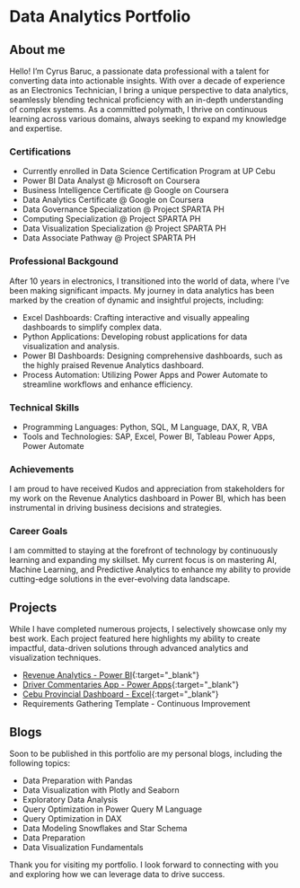 # Data Analytics Portfolio

## About me
Hello! I’m Cyrus Baruc, a passionate data professional with a talent for converting data into actionable insights. With over a decade of experience as an Electronics Technician, I bring a unique perspective to data analytics, seamlessly blending technical proficiency with an in-depth understanding of complex systems. As a committed polymath, I thrive on continuous learning across various domains, always seeking to expand my knowledge and expertise.

### Certifications
 - Currently enrolled in Data Science Certification Program at UP Cebu
 - Power BI Data Analyst @ Microsoft on Coursera
 - Business Intelligence Certificate @ Google on Coursera
 - Data Analytics Certificate @ Google on Coursera
 - Data Governance Specialization @ Project SPARTA PH
 - Computing Specialization @ Project SPARTA PH
 - Data Visualization Specialization @ Project SPARTA PH
 - Data Associate Pathway @ Project SPARTA PH


### Professional Backgound
After 10 years in electronics, I transitioned into the world of data, where I've been making significant impacts. My journey in data analytics has been marked by the creation of dynamic and insightful projects, including:
- Excel Dashboards: Crafting interactive and visually appealing dashboards to simplify complex data.
- Python Applications: Developing robust applications for data visualization and analysis.
- Power BI Dashboards: Designing comprehensive dashboards, such as the highly praised Revenue Analytics dashboard.
- Process Automation: Utilizing Power Apps and Power Automate to streamline workflows and enhance efficiency.

### Technical Skills
- Programming Languages: Python, SQL, M Language, DAX, R, VBA
- Tools and Technologies: SAP, Excel, Power BI, Tableau Power Apps, Power Automate

### Achievements
I am proud to have received Kudos and appreciation from stakeholders for my work on the Revenue Analytics dashboard in Power BI, which has been instrumental in driving business decisions and strategies.

### Career Goals
I am committed to staying at the forefront of technology by continuously learning and expanding my skillset. My current focus is on mastering AI, Machine Learning, and Predictive Analytics to enhance my ability to provide cutting-edge solutions in the ever-evolving data landscape.

## Projects
While I have completed numerous projects, I selectively showcase only my best work. Each project featured here highlights my ability to create impactful, data-driven solutions through advanced analytics and visualization techniques.
- [Revenue Analytics - Power BI](revanalytics.md){:target="_blank"}
- [Driver Commentaries App - Power Apps](drivercommenting.md){:target="_blank"}
- [Cebu Provincial Dashboard - Excel](cebuprovincialdashboard.md){:target="_blank"}
- Requirements Gathering Template - Continuous Improvement

## Blogs
Soon to be published in this portfolio are my personal blogs, including the following topics:
- Data Preparation with Pandas
- Data Visualization with Plotly and Seaborn
- Exploratory Data Analysis
- Query Optimization in Power Query M Language
- Query Optimization in DAX
- Data Modeling Snowflakes and Star Schema
- Data Preparation
- Data Visualization Fundamentals

Thank you for visiting my portfolio. I look forward to connecting with you and exploring how we can leverage data to drive success.



